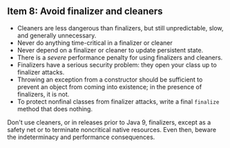 ## Item 8: Avoid finalizer and cleaners

- Cleaners are less dangerous than finalizers, but still unpredictable,
    slow, and generally unnecessary.
- Never do anything time-critical in a finalizer or cleaner
- Never depend on a finalizer or cleaner to update persistent state.
- There is a _severe_ performance penalty for using finalizers and cleaners.
- Finalizers have a serious security problem: they open your class up to finalizer attacks.
- Throwing an exception from a constructor should be sufficient to prevent an object from coming into existence;
    in the presence of finalizers, it is not.
-  To protect nonfinal classes from finalizer attacks, write a final `finalize` method that does nothing.

Don't use cleaners, or in releases prior to Java 9, finalizers, except as a safety net or to terminate noncritical native resources.
Even then, beware the indeterminacy and performance consequences.
